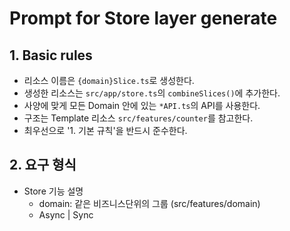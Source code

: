# Prompt for Store layer generate

## 1. Basic rules

- 리소스 이름은 `{domain}Slice.ts`로 생성한다.
- 생성한 리소스는 `src/app/store.ts`의 `combineSlices()`에 추가한다.
- 사양에 맞게 모든 Domain 안에 있는 `*API.ts`의 API를 사용한다.
- 구조는 Template 리소스 `src/features/counter`를 참고한다.
- 최우선으로 '1. 기본 규칙'을 반드시 준수한다.

## 2. 요구 형식

- Store 기능 설명
  - domain: 같은 비즈니스단위의 그룹 (src/features/domain)
  - Async | Sync
